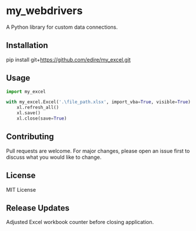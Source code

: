 # my_webdrivers

A Python library for custom data connections.

## Installation

pip install git+https://github.com/edire/my_excel.git

## Usage

```python
import my_excel

with my_excel.Excel('.\file_path.xlsx', import_vba=True, visible=True) as xl:
	xl.refresh_all()
	xl.save()
	xl.close(save=True)
```

## Contributing

Pull requests are welcome. For major changes, please open an issue first to discuss what you would like to change.

## License

MIT License

## Release Updates

Adjusted Excel workbook counter before closing application.